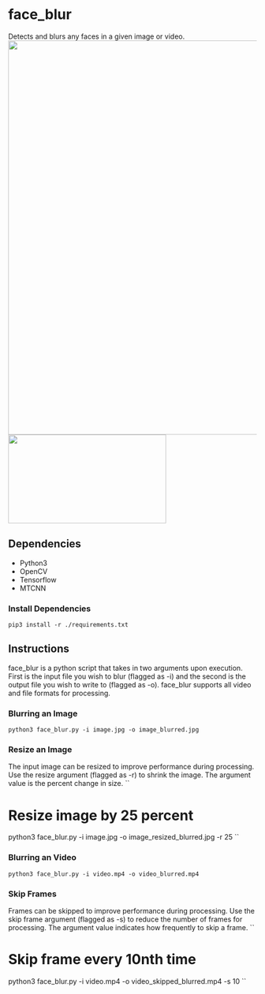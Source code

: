 # face_blur
Detects and blurs any faces in a given image or video.
<img width=800px src="https://github.com/avrha/face_blur/blob/main/examples/img_example.jpg/">
<img width=320px height=180 src= "https://github.com/avrha/face_blur/blob/main/examples/vid_example.gif/">
## Dependencies 
- Python3
- OpenCV
- Tensorflow
- MTCNN

### Install Dependencies
```
pip3 install -r ./requirements.txt
```

## Instructions
face_blur is a python script that takes in two arguments upon execution. First is the input file you wish to blur (flagged as  -i) and the second is the output file you wish to write to (flagged as -o). face_blur supports all video and file formats for processing. 

###  Blurring an Image 
``
python3 face_blur.py -i image.jpg -o image_blurred.jpg
``
### Resize an Image
The input image can be resized to improve performance during processing. Use the resize argument (flagged as -r) to shrink the image. The argument value is the percent change in size. 
``
# Resize image by 25 percent
python3 face_blur.py -i image.jpg -o image_resized_blurred.jpg -r 25
``

### Blurring an Video 
``
python3 face_blur.py -i video.mp4 -o video_blurred.mp4
``
### Skip Frames
Frames can be skipped to improve performance during processing. Use the skip frame argument (flagged as -s) to reduce the number of frames for processing. The argument value indicates how frequently to skip a frame.
``
# Skip frame every 10nth time
python3 face_blur.py -i video.mp4 -o video_skipped_blurred.mp4 -s 10
``
